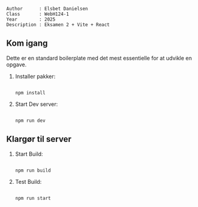 ```
Author      : Elsbet Danielsen
Class       : WebH124-1
Year        : 2025
Description : Eksamen 2 + Vite + React
```

## Kom igang

Dette er en standard boilerplate med det mest essentielle for at udvikle en opgave.

1. Installer pakker:

    ```

    npm install

    ```

2. Start Dev server:

    ```

    npm run dev

    ```

## Klargør til server


1. Start Build:

    ```

    npm run build

    ```

2. Test Build:

    ```

    npm run start

    ```